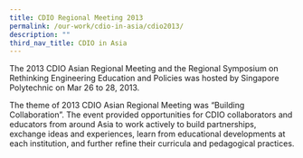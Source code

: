 ```yaml
---
title: CDIO Regional Meeting 2013
permalink: /our-work/cdio-in-asia/cdio2013/
description: ""
third_nav_title: CDIO in Asia
---
```

The 2013 CDIO Asian Regional Meeting and the Regional Symposium on Rethinking Engineering Education and Policies was hosted by Singapore Polytechnic on Mar 26 to 28, 2013. 

The theme of 2013 CDIO Asian Regional Meeting was “Building Collaboration”. The event provided opportunities for CDIO collaborators and educators from around Asia to work actively to build partnerships, exchange ideas and experiences, learn from educational developments at each institution, and further refine their curricula and pedagogical practices.